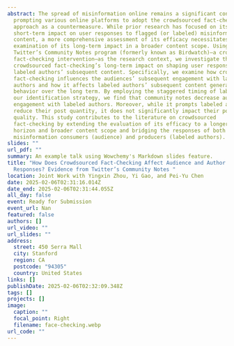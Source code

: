 ```yaml
---
abstract: The spread of misinformation online remains a significant concern,
  prompting various online platforms to adopt the crowdsourced fact-checking
  approach as a countermeasure. While prior research has focused on its
  short-term impact on user responses to flagged (or labeled) misinformation
  content, a more comprehensive assessment of its efficacy necessitates an
  examination of its long-term impact in a broader content scope. Using
  Twitter’s Community Notes program (formerly known as Birdwatch)—a crowdsourced
  fact-checking intervention—as the research context, we investigate the
  crowdsourced fact-checking’s long-term impact on shaping user response to
  labeled authors’ subsequent content. Specifically, we examine how crowdsourced
  fact-checking influences the audiences’ subsequent engagement with labeled
  authors and how it affects labeled authors’ subsequent content generation
  behavior over the long term. By employing the staggered timing of labels as
  our identification strategy, we find that community notes decrease audience
  engagement with labeled authors. Moreover, while it prompts labeled authors to
  reduce their post quantity, it does not significantly impact their post
  quality. This study contributes to the literature on crowdsourced
  fact-checking by extending the evaluation of its efficacy to a longer time
  horizon and broader content scope and bridging the responses of both
  misinformation consumers (audience) and producers (labeled authors).
slides: ""
url_pdf: ""
summary: An example talk using Wowchemy's Markdown slides feature.
title: "How Does Crowdsourced Fact-Checking Affect Audience and Author
  Responses? Evidence from Twitter’s Community Notes "
location: Joint Work with Yingxin Zhou, Yi Gao, and Pei-Yu Chen
date: 2025-02-06T02:31:16.014Z
date_end: 2025-02-06T02:31:44.055Z
all_day: false
event: Ready for Submission
event_url: Nan
featured: false
authors: []
url_video: ""
url_slides: ""
address:
  street: 450 Serra Mall
  city: Stanford
  region: CA
  postcode: "94305"
  country: United States
links: []
publishDate: 2025-02-06T02:32:09.348Z
tags: []
projects: []
image:
  caption: ""
  focal_point: Right
  filename: face-checking.webp
url_code: ""
---
```

